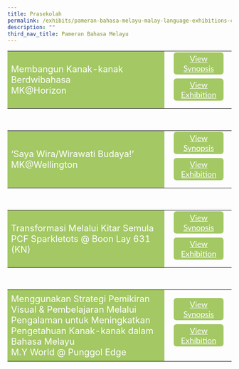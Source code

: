 ```yaml
---
title: Prasekolah
permalink: /exhibits/pameran-bahasa-melayu-malay-language-exhibitions-c/preschool/
description: ""
third_nav_title: Pameran Bahasa Melayu
---
```

<head>
<style>
	.btn1,.btn2{
	font-size: 18px;
    font-family: Lato,sans-serif;
    background-color:#a3c864;
    padding: 3px 13px;
    margin: 9px 13px;
    border-radius: 6px;
    width: 64%;
  text-align: center;
	display:block;
	}
    	.btn-group {
	margin-top:-15px;
	}
	 .btn1:hover {
background-color: lightgrey;!important;
}
 .btn2:hover {
background-color: lightgrey;!important;
}
.content a {
margin-bottom:0rem;
text-decoration:none;
}
</style>
</head>
<body>
<table style="border-collapse: collapse;
  width: 100%;">
  <tr>
    <td style="border: none; width: 70%;font-size:20px;text-align: left;padding: 8px;background-color:#a3c864;color:#fff">Membangun Kanak-kanak Berdwibahasa<br />
MK@Horizon<br />
 </td>
    <td style="border: none;
  text-align: left;padding: 8px;width: 30%;">
  <div class="btn-group">
 <a href="/ml-MK-Horizon-Synopsis" class="btn1" style="color:#fff;">View Synopsis</a>
  <a href="#" class="btn2" style="color:#fff;">View Exhibition </a>
  </div></td>
    </tr>
</table>
<br />
<table style="border-collapse: collapse;
  width: 100%;">
  <tr>
    <td style="border: none; width: 70%;font-size:20px;
  text-align: left;padding: 8px;background-color:#a3c864;color:#fff">‘Saya Wira/Wirawati Budaya!’ 
  <br />
MK@Wellington
</td>
    <td style="border: none;
  text-align: left;padding: 8px;width: 30%;">
  <div class="btn-group">
 <a href="/ml-MK-Wellington-Synopsis" class="btn1" style="color:#fff;">View Synopsis</a>
  <a href="#" class="btn2" style="color:#fff;">View Exhibition</a>
  </div></td>
    </tr>
</table>
<br />
<table style="border-collapse: collapse;
  width: 100%;">
  <tr>
    <td style="border: none; width: 70%;font-size:20px;
  text-align: left;padding: 8px;background-color:#a3c864;color:#fff">Transformasi  Melalui Kitar Semula <br/>
	PCF Sparkletots @ Boon Lay 631 (KN)</td>
    <td style="border: none;
  text-align: left;padding: 8px;width: 30%;">
  <div class="btn-group">
 <a href="/ml-PCF-Sparkletots-Boon-Lay-Synopsis" class="btn1" style="color:#fff;">View Synopsis</a>
  <a href="#" class="btn2" style="color:#fff;">View Exhibition </a>
  </div></td>
    </tr>
</table>
<br />
<table style="border-collapse: collapse;
  width: 100%;">
  <tr>
    <td style="border: none; width: 70%;font-size:20px;text-align: left;padding: 8px;background-color:#a3c864;color:#fff">Menggunakan Strategi Pemikiran Visual & Pembelajaran Melalui Pengalaman untuk Meningkatkan Pengetahuan Kanak-kanak dalam Bahasa Melayu<br />
		M.Y World @ Punggol Edge</td>
    <td style="border: none;
  text-align: left;padding: 8px;width: 30%;">
  <div class="btn-group">
 <a href="/ml-MY-World-Punggol-Edge-Synopsis" class="btn1" style="color:#fff;">View Synopsis</a>
  <a href="#" class="btn2" style="color:#fff;">View Exhibition</a>
  </div></td>
    </tr>
</table>